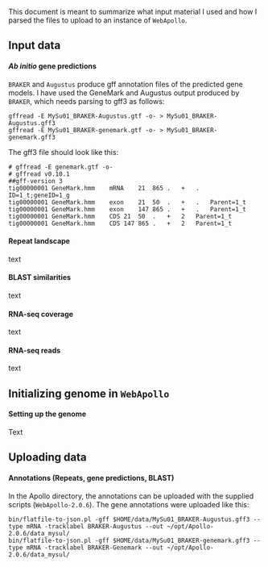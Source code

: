This document is meant to summarize what input material I used and how I parsed the files to upload to an instance of `WebApollo`. 

## Input data
#### *Ab initio* gene predictions
`BRAKER` and `Augustus` produce gff annotation files of the predicted gene models. I have used the GeneMark and Augustus output produced by `BRAKER`, which needs parsing to gff3 as follows: 
```ShellSession
gffread -E MySu01_BRAKER-Augustus.gtf -o- > MySu01_BRAKER-Augustus.gff3
gffread -E MySu01_BRAKER-genemark.gtf -o- > MySu01_BRAKER-genemark.gff3
```
The gff3 file should look like this: 
```
# gffread -E genemark.gtf -o-
# gffread v0.10.1
##gff-version 3
tig00000001	GeneMark.hmm	mRNA	21	865	.	+	.	ID=1_t;geneID=1_g
tig00000001	GeneMark.hmm	exon	21	50	.	+	.	Parent=1_t
tig00000001	GeneMark.hmm	exon	147	865	.	+	.	Parent=1_t
tig00000001	GeneMark.hmm	CDS	21	50	.	+	2	Parent=1_t
tig00000001	GeneMark.hmm	CDS	147	865	.	+	2	Parent=1_t
```

#### Repeat landscape
text

#### BLAST similarities
text

#### RNA-seq coverage
text

#### RNA-seq reads
text

## Initializing genome in `WebApollo`
#### Setting up the genome
Text

## Uploading data
#### Annotations (Repeats, gene predictions, BLAST)
In the Apollo directory, the annotations can be uploaded with the supplied scripts (`WebApollo-2.0.6`). The gene annotations were uploaded like this:
```ShellSession
bin/flatfile-to-json.pl -gff $HOME/data/MySu01_BRAKER-Augustus.gff3 --type mRNA -tracklabel BRAKER-Augustus --out ~/opt/Apollo-2.0.6/data_mysul/
bin/flatfile-to-json.pl -gff $HOME/data/MySu01_BRAKER-genemark.gff3 --type mRNA -tracklabel BRAKER-Genemark --out ~/opt/Apollo-2.0.6/data_mysul/
```

